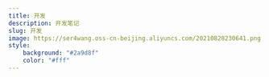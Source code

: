 ```yaml
---
title: 开发
description: 开发笔记
slug: 开发
image: https://ser4wang.oss-cn-beijing.aliyuncs.com/20210828230641.png
style:
    background: "#2a9d8f"
    color: "#fff"
---
```


